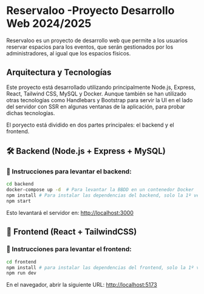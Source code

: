 # Reservaloo -Proyecto Desarrollo Web 2024/2025 

Reservaloo es un proyecto de desarrollo web que permite a los usuarios reservar espacios para los eventos, que serán gestionados por los administradores, al igual que los espacios físicos.   

## Arquitectura y Tecnologías

Este proyecto está desarrollado utilizando principalmente Node.js, Express, React, Tailwind CSS, MySQL y Docker. Aunque también se han utilizado otras tecnologías como Handlebars y Bootstrap para servir la UI en el lado del servidor con SSR en algunas ventanas de la aplicación, para probar dichas tecnologías.

El poryecto está dividido en dos partes principales: el backend y el frontend.

## 🛠️ Backend (Node.js + Express + MySQL)

### 📂 Instrucciones para levantar el backend:


```bash
cd backend
docker-compose up -d  # Para levantar la BBDD en un contenedor Docker
npm install # Para instalar las dependencias del backend, solo la 1º vez
npm start
```
Esto levantará el servidor en: [http://localhost:3000](http://localhost:3000)


## 🚀 Frontend (React + TailwindCSS)

### 📂 Instrucciones para levantar el frontend:

```bash
cd frontend
npm install # para instalar las dependencias del frontend, solo la 1º vez
npm run dev
```
En el navegador, abrir la siguiente URL: [http://localhost:5173](http://localhost:5173)


